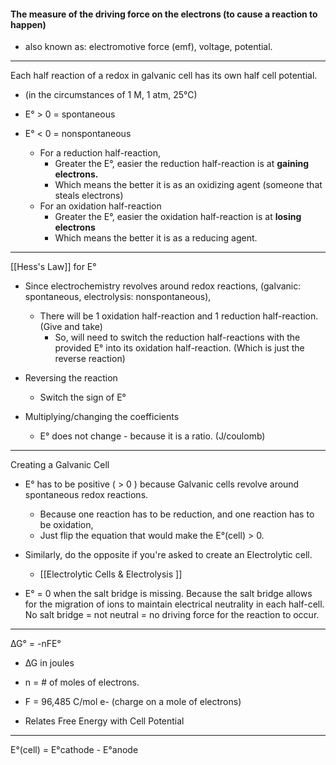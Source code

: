 #### The measure of the driving force on the electrons (to cause a reaction to happen)
- also known as: electromotive force (emf), voltage, potential.

---
Each half reaction of a redox in galvanic cell has its own half cell potential.
- (in the circumstances of 1 M, 1 atm, 25°C)

- E° > 0 = spontaneous
- E° < 0 = nonspontaneous 

	- For a reduction half-reaction,
		- Greater the E°, easier the reduction half-reaction is at **gaining electrons.**
		- Which means the better it is as an oxidizing agent (someone that steals electrons)
	- For an oxidation half-reaction
		- Greater the E°, easier the oxidation half-reaction is at **losing electrons**
		- Which means the better it is as a reducing agent.

---
[[Hess's Law]] for E°

- Since electrochemistry revolves around redox reactions, (galvanic: spontaneous, electrolysis: nonspontaneous), 
	- There will be 1 oxidation half-reaction and 1 reduction half-reaction. (Give and take)
		- So, will need to switch the reduction half-reactions with the provided E° into its oxidation half-reaction. (Which is just the reverse reaction)

- Reversing the reaction
	- Switch the sign of E°
- Multiplying/changing the coefficients
	- E° does not change - because it is a ratio. (J/coulomb)

---
Creating a Galvanic Cell
- E° has to be positive ( > 0 ) because Galvanic cells revolve around spontaneous redox reactions.
	- Because one reaction has to be reduction, and one reaction has to be oxidation,
	- Just flip the equation that would make the E°(cell) > 0.
- Similarly, do the opposite if you're asked to create an Electrolytic cell. 
	- [[Electrolytic Cells & Electrolysis ]]

- E° = 0 when the salt bridge is missing. Because the salt bridge allows for the migration of ions to maintain electrical neutrality in each half-cell. No salt bridge = not neutral = no driving force for the reaction to occur.

---

∆G° = -nFE°
- ∆G in joules
- n = # of moles of electrons.
- F = 96,485 C/mol e- (charge on a mole of electrons)

- Relates Free Energy with Cell Potential

---
E°(cell) = E°cathode - E°anode


